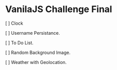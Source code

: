 # VanilaJS Challenge Final

[ ] Clock

[ ] Username Persistance.

[ ] To Do List.

[ ] Random Background Image.

[ ] Weather with Geolocation.